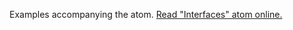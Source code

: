 

Examples accompanying the atom.
[Read "Interfaces" atom online.](https://stepik.org/lesson/350600/step/1)
